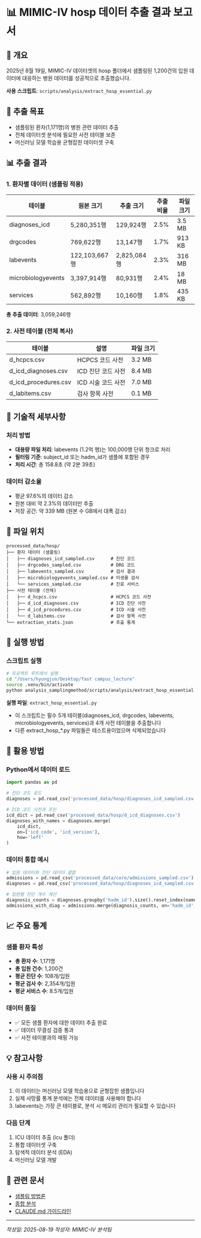 # 📊 MIMIC-IV hosp 데이터 추출 결과 보고서

## 📌 개요
2025년 8월 19일, MIMIC-IV 데이터셋의 hosp 폴더에서 샘플링된 1,200건의 입원 데이터에 대응하는 병원 데이터를 성공적으로 추출했습니다.

**사용 스크립트**: `scripts/analysis/extract_hosp_essential.py`

## 🎯 추출 목표
- 샘플링된 환자(1,171명)의 병원 관련 데이터 추출
- 전체 데이터셋 분석에 필요한 사전 테이블 보존
- 머신러닝 모델 학습용 균형잡힌 데이터셋 구축

## 📊 추출 결과

### 1. 환자별 데이터 (샘플링 적용)
| 테이블 | 원본 크기 | 추출 크기 | 추출 비율 | 파일 크기 |
|--------|-----------|-----------|-----------|-----------|
| diagnoses_icd | 5,280,351행 | 129,924행 | 2.5% | 3.5 MB |
| drgcodes | 769,622행 | 13,147행 | 1.7% | 913 KB |
| labevents | 122,103,667행 | 2,825,084행 | 2.3% | 316 MB |
| microbiologyevents | 3,397,914행 | 80,931행 | 2.4% | 18 MB |
| services | 562,892행 | 10,160행 | 1.8% | 435 KB |

**총 추출 데이터**: 3,059,246행

### 2. 사전 테이블 (전체 복사)
| 테이블 | 설명 | 파일 크기 |
|--------|------|-----------|
| d_hcpcs.csv | HCPCS 코드 사전 | 3.2 MB |
| d_icd_diagnoses.csv | ICD 진단 코드 사전 | 8.4 MB |
| d_icd_procedures.csv | ICD 시술 코드 사전 | 7.0 MB |
| d_labitems.csv | 검사 항목 사전 | 0.1 MB |

## 🔧 기술적 세부사항

### 처리 방법
- **대용량 파일 처리**: labevents (1.2억 행)는 100,000행 단위 청크로 처리
- **필터링 기준**: subject_id 또는 hadm_id가 샘플에 포함된 경우
- **처리 시간**: 총 158.8초 (약 2분 39초)

### 데이터 감소율
- 평균 97.6%의 데이터 감소
- 원본 대비 약 2.3%의 데이터만 추출
- 저장 공간: 약 339 MB (원본 수 GB에서 대폭 감소)

## 📁 파일 위치
```
processed_data/hosp/
├── 환자 데이터 (샘플링)
│   ├── diagnoses_icd_sampled.csv      # 진단 코드
│   ├── drgcodes_sampled.csv           # DRG 코드
│   ├── labevents_sampled.csv          # 검사 결과
│   ├── microbiologyevents_sampled.csv # 미생물 검사
│   └── services_sampled.csv           # 진료 서비스
├── 사전 테이블 (전체)
│   ├── d_hcpcs.csv                    # HCPCS 코드 사전
│   ├── d_icd_diagnoses.csv            # ICD 진단 사전
│   ├── d_icd_procedures.csv           # ICD 시술 사전
│   └── d_labitems.csv                 # 검사 항목 사전
└── extraction_stats.json              # 추출 통계
```

## 🔧 실행 방법

### 스크립트 실행
```bash
# 프로젝트 루트에서 실행
cd "/Users/hyungjun/Desktop/fast campus_lecture"
source .venv/bin/activate
python analysis_samplingmethod/scripts/analysis/extract_hosp_essential.py
```

**실행 파일**: `extract_hosp_essential.py`
- 이 스크립트는 필수 5개 테이블(diagnoses_icd, drgcodes, labevents, microbiologyevents, services)과 4개 사전 테이블을 추출합니다
- 다른 extract_hosp_*.py 파일들은 테스트용이었으며 삭제되었습니다

## 🚀 활용 방법

### Python에서 데이터 로드
```python
import pandas as pd

# 진단 코드 로드
diagnoses = pd.read_csv('processed_data/hosp/diagnoses_icd_sampled.csv')

# ICD 코드 사전과 조인
icd_dict = pd.read_csv('processed_data/hosp/d_icd_diagnoses.csv')
diagnoses_with_names = diagnoses.merge(
    icd_dict, 
    on=['icd_code', 'icd_version'], 
    how='left'
)
```

### 데이터 통합 예시
```python
# 입원 데이터와 진단 데이터 결합
admissions = pd.read_csv('processed_data/core/admissions_sampled.csv')
diagnoses = pd.read_csv('processed_data/hosp/diagnoses_icd_sampled.csv')

# 입원별 진단 개수 계산
diagnosis_counts = diagnoses.groupby('hadm_id').size().reset_index(name='diagnosis_count')
admissions_with_diag = admissions.merge(diagnosis_counts, on='hadm_id', how='left')
```

## 📈 주요 통계

### 샘플 환자 특성
- **총 환자 수**: 1,171명
- **총 입원 건수**: 1,200건
- **평균 진단 수**: 108개/입원
- **평균 검사 수**: 2,354개/입원
- **평균 서비스 수**: 8.5개/입원

### 데이터 품질
- ✅ 모든 샘플 환자에 대한 데이터 추출 완료
- ✅ 데이터 무결성 검증 통과
- ✅ 사전 테이블과의 매핑 가능

## 💡 참고사항

### 사용 시 주의점
1. 이 데이터는 머신러닝 모델 학습용으로 균형잡힌 샘플입니다
2. 실제 사망률 통계 분석에는 전체 데이터를 사용해야 합니다
3. labevents는 가장 큰 테이블로, 분석 시 메모리 관리가 필요할 수 있습니다

### 다음 단계
1. ICU 데이터 추출 (icu 폴더)
2. 통합 데이터셋 구축
3. 탐색적 데이터 분석 (EDA)
4. 머신러닝 모델 개발

## 🔗 관련 문서
- [샘플링 방법론](../sampling_methodology_report.md)
- [종합 분석](../../analysis_comprehensive/README.md)
- [CLAUDE.md 가이드라인](../../CLAUDE.md)

---

*작성일: 2025-08-19*
*작성자: MIMIC-IV 분석팀*
